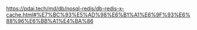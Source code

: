 https://pdai.tech/md/db/nosql-redis/db-redis-x-cache.html#%E7%BC%93%E5%AD%98%E6%B1%A1%E6%9F%93%E6%88%96%E6%BB%A1%E4%BA%86